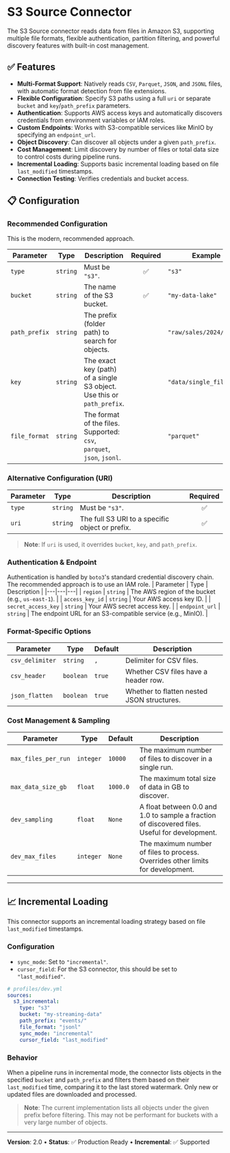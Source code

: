 # S3 Source Connector

The S3 Source connector reads data from files in Amazon S3, supporting multiple file formats, flexible authentication, partition filtering, and powerful discovery features with built-in cost management.

## ✅ Features

- **Multi-Format Support**: Natively reads `CSV`, `Parquet`, `JSON`, and `JSONL` files, with automatic format detection from file extensions.
- **Flexible Configuration**: Specify S3 paths using a full `uri` or separate `bucket` and `key`/`path_prefix` parameters.
- **Authentication**: Supports AWS access keys and automatically discovers credentials from environment variables or IAM roles.
- **Custom Endpoints**: Works with S3-compatible services like MinIO by specifying an `endpoint_url`.
- **Object Discovery**: Can discover all objects under a given `path_prefix`.
- **Cost Management**: Limit discovery by number of files or total data size to control costs during pipeline runs.
- **Incremental Loading**: Supports basic incremental loading based on file `last_modified` timestamps.
- **Connection Testing**: Verifies credentials and bucket access.

## 📋 Configuration

### Recommended Configuration
This is the modern, recommended approach.

| Parameter | Type | Description | Required | Example |
|---|---|---|:---:|---|
| `type` | `string` | Must be `"s3"`. | ✅ | `"s3"` |
| `bucket` | `string` | The name of the S3 bucket. | ✅ | `"my-data-lake"` |
| `path_prefix` | `string` | The prefix (folder path) to search for objects. | | `"raw/sales/2024/"`|
| `key` | `string` | The exact key (path) of a single S3 object. Use this or `path_prefix`. | | `"data/single_file.csv"`|
| `file_format`| `string` | The format of the files. Supported: `csv`, `parquet`, `json`, `jsonl`. | | `"parquet"` |

### Alternative Configuration (URI)
| Parameter | Type | Description | Required |
|---|---|---|:---:|
| `type` | `string` | Must be `"s3"`. | ✅ |
| `uri` | `string` | The full S3 URI to a specific object or prefix. | ✅ |
> **Note**: If `uri` is used, it overrides `bucket`, `key`, and `path_prefix`.

### Authentication & Endpoint
Authentication is handled by `boto3`'s standard credential discovery chain. The recommended approach is to use an IAM role.
| Parameter | Type | Description |
|---|---|---|
| `region` | `string` | The AWS region of the bucket (e.g., `us-east-1`). |
| `access_key_id` | `string` | Your AWS access key ID. |
| `secret_access_key` | `string` | Your AWS secret access key. |
| `endpoint_url` | `string` | The endpoint URL for an S3-compatible service (e.g., MinIO). |

### Format-Specific Options
| Parameter | Type | Default | Description |
|---|---|---|---|
| `csv_delimiter` | `string` | `,` | Delimiter for CSV files. |
| `csv_header` | `boolean`| `true` | Whether CSV files have a header row. |
| `json_flatten`| `boolean`| `true` | Whether to flatten nested JSON structures. |

### Cost Management & Sampling
| Parameter | Type | Default | Description |
|---|---|---|---|
| `max_files_per_run` | `integer` | `10000` | The maximum number of files to discover in a single run. |
| `max_data_size_gb` | `float` | `1000.0` | The maximum total size of data in GB to discover. |
| `dev_sampling` | `float` | `None` | A float between 0.0 and 1.0 to sample a fraction of discovered files. Useful for development. |
| `dev_max_files` | `integer` | `None` | The maximum number of files to process. Overrides other limits for development. |

---
## 📈 Incremental Loading
This connector supports an incremental loading strategy based on file `last_modified` timestamps.

### Configuration
- `sync_mode`: Set to `"incremental"`.
- `cursor_field`: For the S3 connector, this should be set to `"last_modified"`.

```yaml
# profiles/dev.yml
sources:
  s3_incremental:
    type: "s3"
    bucket: "my-streaming-data"
    path_prefix: "events/"
    file_format: "jsonl"
    sync_mode: "incremental"
    cursor_field: "last_modified"
```

### Behavior
When a pipeline runs in incremental mode, the connector lists objects in the specified `bucket` and `path_prefix` and filters them based on their `last_modified` time, comparing it to the last stored watermark. Only new or updated files are downloaded and processed.

> **Note**: The current implementation lists all objects under the given prefix before filtering. This may not be performant for buckets with a very large number of objects.

---
**Version**: 2.0 • **Status**: ✅ Production Ready • **Incremental**: ✅ Supported 
